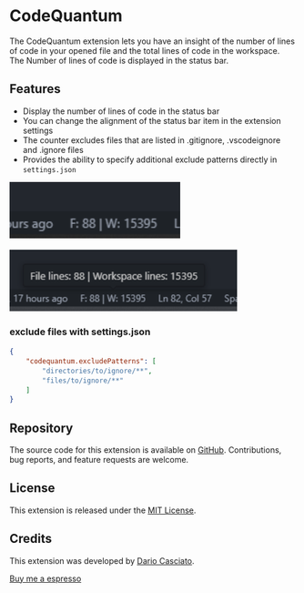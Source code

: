 
# CodeQuantum

The CodeQuantum extension lets you have an insight of the number of lines of code in your opened file and the total lines of code in the workspace. The Number of lines of code is displayed in the status bar.

## Features

- Display the number of lines of code in the status bar
- You can change the alignment of the status bar item in the extension settings
- The counter excludes files that are listed in .gitignore, .vscodeignore and .ignore files
- Provides the ability to specify additional exclude patterns directly in `settings.json`

<img src="./img/img1.png" width="300">
<br/><br/>
<img src="img/img2.png" width="400">


### exclude files with settings.json

```json
{
    "codequantum.excludePatterns": [
        "directories/to/ignore/**",
        "files/to/ignore/**"
    ]
}
```


## Repository

The source code for this extension is available on [GitHub](https://github.com/DarioCasciato/vscode-codequantum.git). Contributions, bug reports, and feature requests are welcome.

## License

This extension is released under the [MIT License](LICENSE).

## Credits

This extension was developed by [Dario Casciato](https://github.com/DarioCasciato/).

[Buy me a espresso](https://buymeacoffee.com/dcasciato0s)
